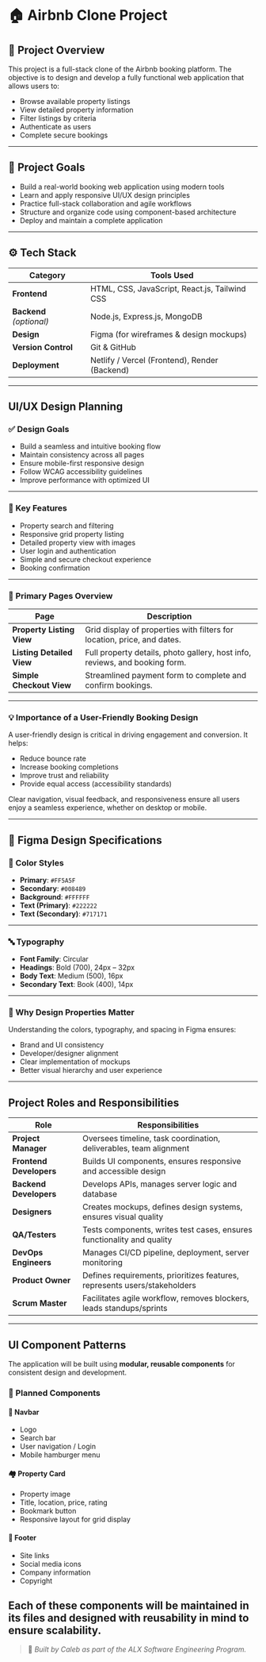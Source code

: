 # 🏠 Airbnb Clone Project

## 📘 Project Overview

This project is a full-stack clone of the Airbnb booking platform. The objective is to design and develop a fully functional web application that allows users to:

- Browse available property listings
- View detailed property information
- Filter listings by criteria
- Authenticate as users
- Complete secure bookings

---

## 🎯 Project Goals

- Build a real-world booking web application using modern tools
- Learn and apply responsive UI/UX design principles
- Practice full-stack collaboration and agile workflows
- Structure and organize code using component-based architecture
- Deploy and maintain a complete application

---

## ⚙️ Tech Stack

| Category        | Tools Used                                |
|----------------|--------------------------------------------|
| **Frontend**   | HTML, CSS, JavaScript, React.js, Tailwind CSS |
| **Backend** *(optional)* | Node.js, Express.js, MongoDB         |
| **Design**     | Figma (for wireframes & design mockups)    |
| **Version Control** | Git & GitHub                          |
| **Deployment** | Netlify / Vercel (Frontend), Render (Backend) |

---

## UI/UX Design Planning

### ✅ Design Goals

- Build a seamless and intuitive booking flow  
- Maintain consistency across all pages  
- Ensure mobile-first responsive design  
- Follow WCAG accessibility guidelines  
- Improve performance with optimized UI  

---

### 🌟 Key Features

- Property search and filtering  
- Responsive grid property listing  
- Detailed property view with images  
- User login and authentication  
- Simple and secure checkout experience  
- Booking confirmation  

---

### 📄 Primary Pages Overview

| Page | Description |
|------|-------------|
| **Property Listing View** | Grid display of properties with filters for location, price, and dates. |
| **Listing Detailed View** | Full property details, photo gallery, host info, reviews, and booking form. |
| **Simple Checkout View** | Streamlined payment form to complete and confirm bookings. |

---

### 💡 Importance of a User-Friendly Booking Design

A user-friendly design is critical in driving engagement and conversion. It helps:
- Reduce bounce rate  
- Increase booking completions  
- Improve trust and reliability 
- Provide equal access (accessibility standards)

Clear navigation, visual feedback, and responsiveness ensure all users enjoy a seamless experience, whether on desktop or mobile.

---

## 🎨 Figma Design Specifications

### 🎨 Color Styles

- **Primary**: `#FF5A5F`
- **Secondary**: `#008489`
- **Background**: `#FFFFFF`
- **Text (Primary)**: `#222222`
- **Text (Secondary)**: `#717171`

---

### 🔤 Typography

- **Font Family**: Circular
- **Headings**: Bold (700), 24px – 32px
- **Body Text**: Medium (500), 16px
- **Secondary Text**: Book (400), 14px

---

### 🧠 Why Design Properties Matter

Understanding the colors, typography, and spacing in Figma ensures:
- Brand and UI consistency
- Developer/designer alignment
- Clear implementation of mockups
- Better visual hierarchy and user experience

---

## Project Roles and Responsibilities

| Role              | Responsibilities |
|-------------------|------------------|
| **Project Manager** | Oversees timeline, task coordination, deliverables, team alignment |
| **Frontend Developers** | Builds UI components, ensures responsive and accessible design |
| **Backend Developers** | Develops APIs, manages server logic and database |
| **Designers** | Creates mockups, defines design systems, ensures visual quality |
| **QA/Testers** | Tests components, writes test cases, ensures functionality and quality |
| **DevOps Engineers** | Manages CI/CD pipeline, deployment, server monitoring |
| **Product Owner** | Defines requirements, prioritizes features, represents users/stakeholders |
| **Scrum Master** | Facilitates agile workflow, removes blockers, leads standups/sprints |

---

## UI Component Patterns

The application will be built using **modular, reusable components** for consistent design and development.

### 🔧 Planned Components

#### 🧭 Navbar
- Logo  
- Search bar  
- User navigation / Login  
- Mobile hamburger menu

#### 🏘️ Property Card
- Property image  
- Title, location, price, rating  
- Bookmark button  
- Responsive layout for grid display

#### 📜 Footer
- Site links  
- Social media icons  
- Company information  
- Copyright

Each of these components will be maintained in its files and designed with reusability in mind to ensure scalability.
---

> 🔗 *Built by Caleb as part of the ALX Software Engineering Program.*

